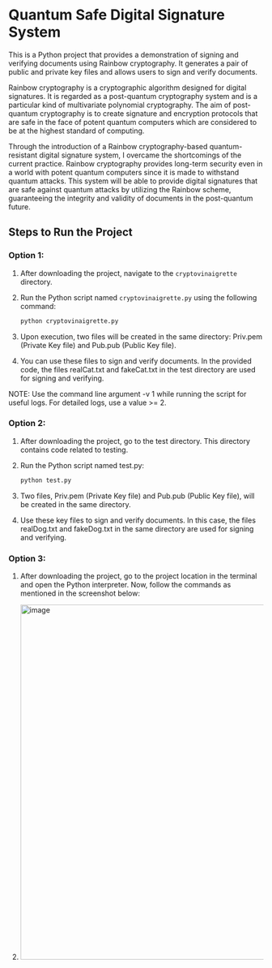 # Quantum Safe Digital Signature System

This is a Python project that provides a demonstration of signing and verifying documents using Rainbow cryptography. It generates a pair of public and private key files and allows users to sign and verify documents.

Rainbow cryptography is a cryptographic algorithm designed for digital signatures. It is regarded as a post-quantum cryptography system and is a particular kind of multivariate polynomial cryptography. The aim of post-quantum cryptography is to create signature and encryption protocols that are safe in the face of potent quantum computers which are considered to be at the highest standard of computing.

Through the introduction of a Rainbow cryptography-based quantum-resistant digital signature system, I overcame the shortcomings of the current practice. Rainbow cryptography provides long-term security even in a world with potent quantum computers since it is made to withstand quantum attacks. This system will be able to provide digital signatures that are safe against quantum attacks by utilizing the Rainbow scheme, guaranteeing the integrity and validity of documents in the post-quantum future.

## Steps to Run the Project

### Option 1:

1. After downloading the project, navigate to the `cryptovinaigrette` directory.

2. Run the Python script named `cryptovinaigrette.py` using the following command:

   ```bash
   python cryptovinaigrette.py

3. Upon execution, two files will be created in the same directory: Priv.pem (Private Key file) and Pub.pub (Public Key file).

4. You can use these files to sign and verify documents. In the provided code, the files realCat.txt and fakeCat.txt in the test directory are used for signing and verifying.

NOTE: Use the command line argument -v 1 while running the script for useful logs. For detailed logs, use a value >= 2.


### Option 2:

1. After downloading the project, go to the test directory. This directory contains code related to testing.

2. Run the Python script named test.py:

   ```bash
   python test.py

3. Two files, Priv.pem (Private Key file) and Pub.pub (Public Key file), will be created in the same directory.

4. Use these key files to sign and verify documents. In this case, the files realDog.txt and fakeDog.txt in the same directory are used for signing and verifying.


### Option 3:

1.	After downloading the project, go to the project location in the terminal and open the Python interpreter. Now, follow the commands as mentioned in the screenshot below:

2.	<img width="850" height="700" alt="image" src="https://github.com/VinDesiraju/Quantum-Safe-Digitsl-Signature-System/assets/31548669/52cf907d-116d-4a0d-91ac-c8cb685adc74">







